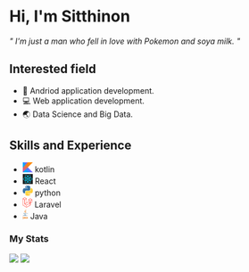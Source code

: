 # Hi, I'm Sitthinon
*" I'm just a man who fell in love with Pokemon and soya milk. "*
## Interested field
* 📱 Andriod application development.
* 💻 Web application development.
* 🌏 Data Science and Big Data.
## Skills and Experience
* <code><img src="https://github.com/orbitalno11/orbitalno11/blob/master/img/kotlin-1.svg"  height="18px"></code> kotlin
* <code><img src="https://github.com/orbitalno11/orbitalno11/blob/master/img/react-1.svg"  height="18px"></code> React
* <code><img src="https://github.com/orbitalno11/orbitalno11/blob/master/img/python-5.svg"  height="18px"></code> python
* <code><img src="https://github.com/orbitalno11/orbitalno11/blob/master/img/laravel-2.svg"  height="18px"></code> Laravel
* <code><img src="https://github.com/orbitalno11/orbitalno11/blob/master/img/java-4.svg"  height="18px"></code> Java
### My Stats
<code><img src="https://github-readme-stats.vercel.app/api?username=orbitalno11&show_icons=true&theme=graywhite"></code>
<code><img src="https://github-readme-stats.vercel.app/api/top-langs/?username=orbitalno11&hide=HTML,css">
</code>
